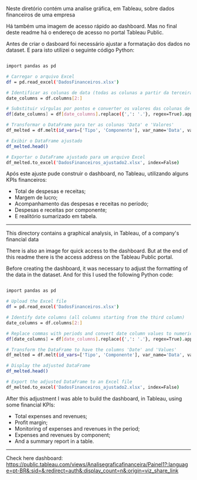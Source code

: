 Neste diretório contém uma analise gráfica, em Tableau, sobre dados financeiros de uma empresa

Há também uma imagem de acesso rápido ao dashboard. Mas no final deste readme há o endereço de acesso no portal Tableau Public.

Antes de criar o dasboard foi necessário ajustar a formatação dos dados no dataset. E para isto utilizei o seguinte código Python:

```bash

import pandas as pd

# Carregar o arquivo Excel
df = pd.read_excel('DadosFinanceiros.xlsx')

# Identificar as colunas de data (todas as colunas a partir da terceira coluna)
date_columns = df.columns[2:]

# Substituir vírgulas por pontos e converter os valores das colunas de data para numérico
df[date_columns] = df[date_columns].replace({',': '.'}, regex=True).apply(pd.to_numeric)

# Transformar o DataFrame para ter as colunas 'Data' e 'Valores'
df_melted = df.melt(id_vars=['Tipo', 'Componente'], var_name='Data', value_name='Valores')

# Exibir o DataFrame ajustado
df_melted.head()

# Exportar o DataFrame ajustado para um arquivo Excel
df_melted.to_excel('DadosFinanceiros_ajustado2.xlsx', index=False)

```

Após este ajuste pude construir o dashboard, no Tableau, utilizando alguns KPIs financeiros:

- Total de despesas e receitas;
- Margem de lucro;
- Acompanhamento das despesas e receitas no período;
- Despesas e receitas por componente;
- E realitório sumarizado em tabela.


---------------------------------------------------------------------------------------------------------


This directory contains a graphical analysis, in Tableau, of a company's financial data

There is also an image for quick access to the dashboard. But at the end of this readme there is the access address on the Tableau Public portal.

Before creating the dashboard, it was necessary to adjust the formatting of the data in the dataset. And for this I used the following Python code:

```bash

import pandas as pd

# Upload the Excel file
df = pd.read_excel('DadosFinanceiros.xlsx')

# Identify date columns (all columns starting from the third column)
date_columns = df.columns[2:]

# Replace commas with periods and convert date column values ​​to numeric
df[date_columns] = df[date_columns].replace({',': '.'}, regex=True).apply(pd.to_numeric)

# Transform the DataFrame to have the columns 'Date' and 'Values'
df_melted = df.melt(id_vars=['Tipo', 'Componente'], var_name='Data', value_name='Valores')

# Display the adjusted DataFrame
df_melted.head()

# Export the adjusted DataFrame to an Excel file
df_melted.to_excel('DadosFinanceiros_ajustado2.xlsx', index=False)

```

After this adjustment I was able to build the dashboard, in Tableau, using some financial KPIs:

- Total expenses and revenues;
- Profit margin;
- Monitoring of expenses and revenues in the period;
- Expenses and revenues by component;
- And a summary report in a table.


---------------------------------------------------------------------------------------------------------

Check here dashboard: https://public.tableau.com/views/Analisegraficafinanceira/Painel1?:language=pt-BR&:sid=&:redirect=auth&:display_count=n&:origin=viz_share_link

